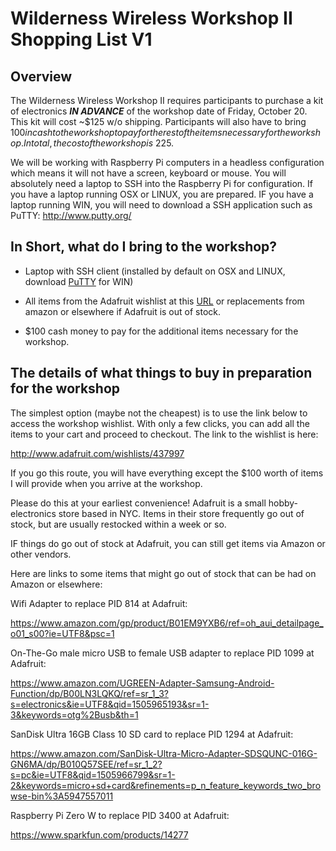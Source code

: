 # Wilderness Wireless Workshop II Shopping List V1

## Overview

The Wilderness Wireless Workshop II requires participants to purchase a kit of electronics __*IN ADVANCE*__ of the workshop date of Friday, October 20. This kit will cost ~$125 w/o shipping. Participants will also have to bring $100 in cash to the workshop to pay for the rest of the items necessary for the workshop. In total, the cost of the workshop is ~$225.

We will be working with Raspberry Pi computers in a headless configuration which means it will not have a screen, keyboard or mouse. You will absolutely need a laptop to SSH into the Raspberry Pi for configuration. If you have a laptop running OSX or LINUX, you are prepared. IF you have a laptop running WIN, you will need to download a SSH application such as PuTTY: http://www.putty.org/

## In Short, what do I bring to the workshop?

* Laptop with SSH client (installed by default on OSX and LINUX, download [PuTTY](http://www.putty.org/) for WIN)

* All items from the Adafruit wishlist at this [URL](http://www.adafruit.com/wishlists/437997)
or replacements from amazon or elsewhere if Adafruit is out of stock.

* $100 cash money to pay for the additional items necessary for the workshop.

## The details of what things to buy in preparation for the workshop

The simplest option (maybe not the cheapest) is to use the link below to access the workshop wishlist. With only a few clicks, you can add all the items to your cart and proceed to checkout. The link to the wishlist is here:

http://www.adafruit.com/wishlists/437997

If you go this route, you will have everything except the $100 worth of items I will provide when you arrive at the workshop.

Please do this at your earliest convenience! Adafruit is a small hobby-electronics store based in NYC. Items in their store frequently go out of stock, but are usually restocked within a week or so.

IF things do go out of stock at Adafruit, you can still get items via Amazon or other vendors.

Here are links to some items that might go out of stock that can be had on Amazon or elsewhere:

Wifi Adapter to replace PID 814 at Adafruit:

https://www.amazon.com/gp/product/B01EM9YXB6/ref=oh_aui_detailpage_o01_s00?ie=UTF8&psc=1

On-The-Go male micro USB to female USB adapter to replace PID 1099 at Adafruit:

https://www.amazon.com/UGREEN-Adapter-Samsung-Android-Function/dp/B00LN3LQKQ/ref=sr_1_3?s=electronics&ie=UTF8&qid=1505965193&sr=1-3&keywords=otg%2Busb&th=1

SanDisk Ultra 16GB Class 10 SD card to replace PID 1294 at Adafruit:

https://www.amazon.com/SanDisk-Ultra-Micro-Adapter-SDSQUNC-016G-GN6MA/dp/B010Q57SEE/ref=sr_1_2?s=pc&ie=UTF8&qid=1505966799&sr=1-2&keywords=micro+sd+card&refinements=p_n_feature_keywords_two_browse-bin%3A5947557011

Raspberry Pi Zero W to replace PID 3400 at Adafruit:

https://www.sparkfun.com/products/14277
